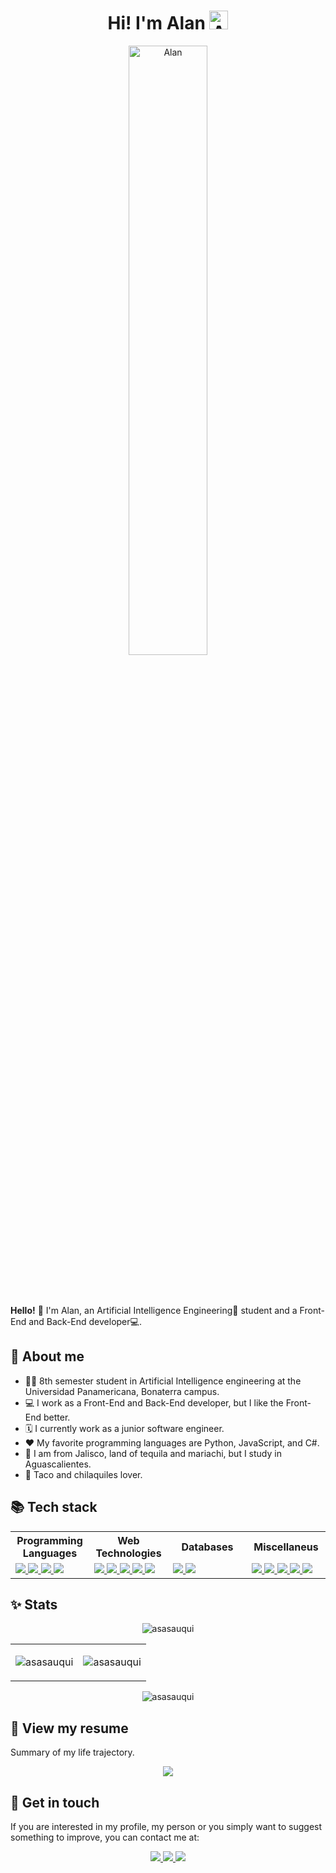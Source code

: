 <div align="center">
    <h1>
        <b>Hi! I'm Alan</b>
        <img width="30px" src="https://emojipedia-us.s3.amazonaws.com/source/noto-emoji-animations/344/waving-hand_1f44b.gif" alt="Alan" />
    </h1>
    <img width="50%" style="border-radius: 20px" src="https://res.cloudinary.com/practicaldev/image/fetch/s--bps7AfHw--/c_limit%2Cf_auto%2Cfl_progressive%2Cq_66%2Cw_880/https://dev-to-uploads.s3.amazonaws.com/uploads/articles/q14omw151lskl5h5qkyt.gif" alt="Alan" />
</div>
<br><br><br>

**Hello!** 👋 I'm Alan, an Artificial Intelligence Engineering🤖 student and a Front-End and Back-End developer💻.

**<h2>🤠 About me</h2>**
* 👨‍🎓 8th semester student in Artificial Intelligence engineering at the Universidad Panamericana, Bonaterra campus.
* 💻 I work as a Front-End and Back-End developer, but I like the Front-End better.
* 🗓️ I currently work as a junior software engineer.
* ❤️ My favorite programming languages are Python, JavaScript, and C#.
* 📍 I am from Jalisco, land of tequila and mariachi, but I study in Aguascalientes.
* 🌮 Taco and chilaquiles lover.

**<h2>📚 Tech stack</h2>**
<table>
    <tr>
        <th align="center" width="25%">
        Programming Languages
        </th>
        <th align="center" width="25%">
        Web Technologies
        </th>
        <th align="center" width="25%">
        Databases
        </th>
        <th align="center" width="25%">
        Miscellaneus
        </th>
    </tr>
    <tr>
        <td width="25%">
            <a href="">
                <img src="https://img.shields.io/badge/javascript-323330.svg?style=for-the-badge&logo=javascript&logoColor=F7DF1E">
            </a>
            <a href="">
                <img src="https://img.shields.io/badge/typescript-white.svg?style=for-the-badge&logo=typescript&logoColor=blue">
            </a>
            <a href="">
                <img src="https://img.shields.io/badge/python-blue.svg?style=for-the-badge&logo=python&logoColor=white">
            </a>
            <a href="">
                <img src="https://img.shields.io/badge/C%23-239120.svg?style=for-the-badge&logo=c-sharp&logoColor=white">
            </a>
        </td>
        <td width="25%">
            <a href="">
                <img src="https://img.shields.io/badge/react.js-20232A.svg?style=for-the-badge&logo=react&logoColor=61DAFB">
            </a>
            <a href="">
                <img src="https://img.shields.io/badge/next.js-black.svg?style=for-the-badge&logo=nextdotjs&logoColor=white">
            </a>
            <a href="">
                <img src="https://img.shields.io/badge/node.js-339933.svg?style=for-the-badge&logo=nodedotjs&logoColor=white">
            </a>
            <a href="">
                <img src="https://img.shields.io/badge/html5-E34F26.svg?style=for-the-badge&logo=html5&logoColor=white">
            </a>
            <a href="">
                <img src="https://img.shields.io/badge/css3-1572B6.svg?style=for-the-badge&logo=css3&logoColor=white">
            </a>
        </td>
        <td width="25%">
            <a href="">
                <img src="https://img.shields.io/badge/mongodb-5fa54f.svg?style=for-the-badge&logo=mongodb&logoColor=white">
            </a>
            <a href="">
                <img src="https://img.shields.io/badge/sql_server-white.svg?style=for-the-badge&logo=microsoftsqlserver&logoColor=red">
            </a>
        </td>
        <td width="25%">
            <a href="">
                <img src="https://img.shields.io/badge/.net-512BD4.svg?style=for-the-badge&logo=dotnet&logoColor=white">
            </a>
            <a href="">
                <img src="https://img.shields.io/badge/graphql-1b1a2d.svg?style=for-the-badge&logo=graphql&logoColor=d522f4">
            </a>
            <a href="">
                <img src="https://img.shields.io/badge/git-E44C30.svg?style=for-the-badge&logo=git&logoColor=white">
            </a>
            <a href="">
                <img src="https://img.shields.io/badge/github-100000.svg?style=for-the-badge&logo=github&logoColor=white">
            </a>
            <a href="">
                <img src="https://img.shields.io/badge/machine_learning-white.svg?style=for-the-badge">
            </a>
        </td>
    </tr>
</table>

<!-- **<h2>⚙️ Some projects</h2>**
Projects
<table>
    <tr>
        <td  width="33.3%">
        </td>
    </tr>
</table> -->

**<h2>✨ Stats</h2>**
<p align="center">
    <img src="https://github-readme-stats.vercel.app/api?username=asasauqui&show_icons=true&locale=en" alt="asasauqui" />
</p>

<table>
    <tr widht="100%" align="center">
        <td width="50%">
            <p align="center">
                <img src="https://github-readme-streak-stats.herokuapp.com/?user=asasauqui&" alt="asasauqui" />
            </p>
        </td>
        <td width="50%">
            <p align="center">
                <img src="https://github-readme-stats.vercel.app/api/top-langs?username=asasauqui&show_icons=true&locale=en&layout=compact" alt="asasauqui" />
            </p>
        </td>
    </tr>
</table>

<p align="center">
    <img src="https://github-profile-trophy.vercel.app/?username=asasauqui" alt="asasauqui" />
</p>


**<h2>📃 View my resume</h2>**
Summary of my life trajectory.

<div align="center">
    <a href="https://github.com/ASASauqui/ASASauqui/blob/main/resume/Resume%20-%20Alan%20Samuel%20Aguirre%20Salazar%20(2023).pdf">
        <img src="https://img.shields.io/badge/resume-black.svg?style=for-the-badge">
    </a>
</div>


**<h2>🤝 Get in touch</h2>**
If you are interested in my profile, my person or you simply want to suggest something to improve, you can contact me at:

<div align="center">
    <a href="https://www.linkedin.com/in/alan-samuel-aguirre-salazar">
        <img src="https://img.shields.io/badge/linkedin-0e76a8.svg?style=for-the-badge&logo=linkedin&logoColor=white">
    </a>
    <a href="mailto:ASASauqui@protonmail.com">
        <img src="https://img.shields.io/badge/protonmail-31074f.svg?style=for-the-badge&logo=protonmail&logoColor=white">
    </a>
    <a href="https://twitter.com/AlanSauqui">
        <img src="https://img.shields.io/badge/twitter-1DA1F2.svg?style=for-the-badge&logo=twitter&logoColor=white">
    </a>
</div>

